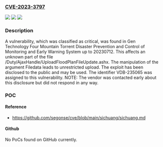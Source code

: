 ### [CVE-2023-3797](https://cve.mitre.org/cgi-bin/cvename.cgi?name=CVE-2023-3797)
![](https://img.shields.io/static/v1?label=Product&message=Four%20Mountain%20Torrent%20Disaster%20Prevention%20and%20Control%20of%20Monitoring%20and%20Early%20Warning%20System&color=blue)
![](https://img.shields.io/static/v1?label=Version&message=%3D%2020230712%20&color=brighgreen)
![](https://img.shields.io/static/v1?label=Vulnerability&message=CWE-434%20Unrestricted%20Upload&color=brighgreen)

### Description

A vulnerability, which was classified as critical, was found in Gen Technology Four Mountain Torrent Disaster Prevention and Control of Monitoring and Early Warning System up to 20230712. This affects an unknown part of the file /Duty/AjaxHandle/UploadFloodPlanFileUpdate.ashx. The manipulation of the argument Filedata leads to unrestricted upload. The exploit has been disclosed to the public and may be used. The identifier VDB-235065 was assigned to this vulnerability. NOTE: The vendor was contacted early about this disclosure but did not respond in any way.

### POC

#### Reference
- https://github.com/segonse/cve/blob/main/sichuang/sichuang.md

#### Github
No PoCs found on GitHub currently.

